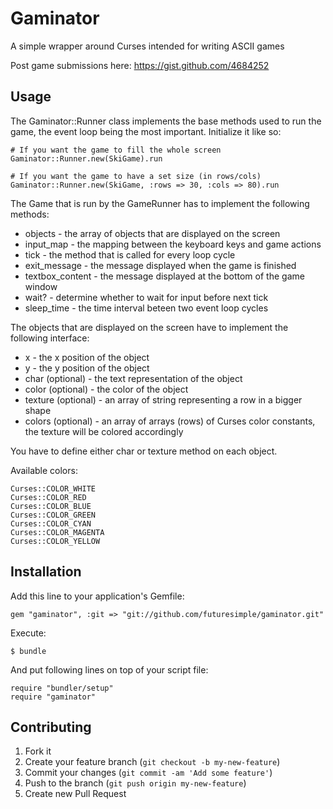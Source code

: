 # Gaminator

A simple wrapper around Curses intended for writing ASCII games

Post game submissions here: https://gist.github.com/4684252

## Usage

The Gaminator::Runner class implements the base methods used to
run the game, the event loop being the most important. Initialize
it like so:

```
# If you want the game to fill the whole screen
Gaminator::Runner.new(SkiGame).run

# If you want the game to have a set size (in rows/cols)
Gaminator::Runner.new(SkiGame, :rows => 30, :cols => 80).run
```

The Game that is run by the GameRunner has to implement the
following methods:

* objects - the array of objects that are displayed on the screen
* input_map - the mapping between the keyboard keys and game actions
* tick - the method that is called for every loop cycle
* exit_message - the message displayed when the game is finished
* textbox_content - the message displayed at the bottom of the game window
* wait? - determine whether to wait for input before next tick
* sleep_time - the time interval beteen two event loop cycles

The objects that are displayed on the screen have to implement the following
interface:

* x - the x position of the object
* y - the y position of the object
* char (optional) - the text representation of the object
* color (optional) - the color of the object
* texture (optional) - an array of string representing a row in a bigger shape
* colors (optional) - an array of arrays (rows) of Curses color constants,
  the texture will be colored accordingly

You have to define either char or texture method on each object.

Available colors:

```
Curses::COLOR_WHITE
Curses::COLOR_RED
Curses::COLOR_BLUE
Curses::COLOR_GREEN
Curses::COLOR_CYAN
Curses::COLOR_MAGENTA
Curses::COLOR_YELLOW
```

## Installation

Add this line to your application's Gemfile:

    gem "gaminator", :git => "git://github.com/futuresimple/gaminator.git"

Execute:

    $ bundle

And put following lines on top of your script file:

    require "bundler/setup"
    require "gaminator"



## Contributing

1. Fork it
2. Create your feature branch (`git checkout -b my-new-feature`)
3. Commit your changes (`git commit -am 'Add some feature'`)
4. Push to the branch (`git push origin my-new-feature`)
5. Create new Pull Request
